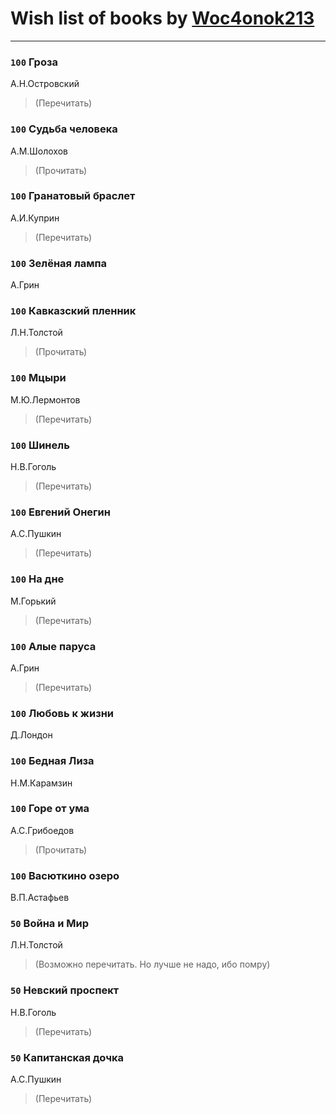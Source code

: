 # Wish list of books by [Woc4onok213](https://plus.google.com/u/0/103474005216004236389/)
---

### `100` Гроза
А.Н.Островский
> (Перечитать)

### `100` Судьба человека
А.М.Шолохов
> (Прочитать)

### `100` Гранатовый браслет
А.И.Куприн
> (Перечитать)

### `100` Зелёная лампа
А.Грин

### `100` Кавказский пленник
Л.Н.Толстой
> (Прочитать)

### `100` Мцыри
М.Ю.Лермонтов
> (Перечитать)

### `100` Шинель
Н.В.Гоголь
> (Перечитать)

### `100` Евгений Онегин
А.С.Пушкин
> (Перечитать)

### `100` На дне
М.Горький
> (Перечитать)

### `100` Алые паруса
А.Грин
> (Перечитать)

### `100` Любовь к жизни
Д.Лондон

### `100` Бедная Лиза
Н.М.Карамзин

### `100` Горе от ума
А.С.Грибоедов
> (Прочитать)

### `100` Васюткино озеро
В.П.Астафьев

### `50` Война и Мир
Л.Н.Толстой
> (Возможно перечитать. Но лучше не надо, ибо помру)

### `50` Невский проспект
Н.В.Гоголь
> (Перечитать)

### `50` Капитанская дочка
А.С.Пушкин
> (Перечитать)

